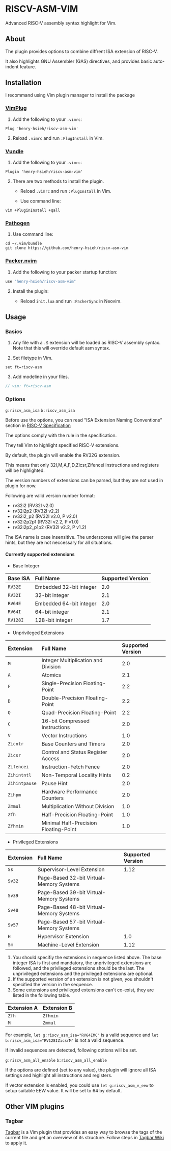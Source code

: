 # RISCV-ASM-VIM

Advanced RISC-V assembly syntax highlight for Vim.

## About

The plugin provides options to combine diffrent ISA extension of RISC-V.

It also highlights GNU Assembler (GAS) directives, and provides basic auto-indent feature.

## Installation

I recommand using Vim plugin manager to install the package

### [VimPlug](https://github.com/junegunn/vim-plug)

1. Add the following to your `.vimrc`:

```VimL
Plug 'henry-hsieh/riscv-asm-vim'
```

2. Reload `.vimrc` and run `:PlugInstall` in Vim.

### [Vundle](https://github.com/VundleVim/Vundle.vim)

1. Add the following to your `.vimrc`:

```VimL
Plugin 'henry-hsieh/riscv-asm-vim'
```

2. There are two methods to install the plugin.

    * Reload `.vimrc` and run `:PlugInstall` in Vim.

    * Use command line:

```Shell
vim +PluginInstall +qall
```

### [Pathogen](https://github.com/tpope/vim-pathogen)

1. Use command line:

```Shell
cd ~/.vim/bundle
git clone https://github.com/henry-hsieh/riscv-asm-vim
```

### [Packer.nvim](https://github.com/wbthomason/packer.nvim)

1. Add the following to your packer startup function:

```lua
use "henry-hsieh/riscv-asm-vim"
```

2. Install the plugin:

    * Reload `init.lua` and run `:PackerSync` in Neovim.

## Usage

### Basics

1. Any file with a `.S` extension will be loaded as RISC-V assembly syntax.
   Note that this will override default asm syntax.

2. Set filetype in Vim.

```VimL
set ft=riscv-asm
```

3. Add modeline in your files.

```c
// vim: ft=riscv-asm
```

### Options

`g:riscv_asm_isa` `b:riscv_asm_isa`

Before use the options, you can read "ISA Extension Naming Conventions" section in [RISC-V Specification](https://github.com/riscv/riscv-isa-manual/releases/download/Ratified-IMAFDQC/riscv-spec-20191213.pdf)

The options comply with the rule in the specification.

They tell Vim to highlight specified RISC-V extensions.

By default, the plugin will enable the RV32G extension.

This means that only 32I,M,A,F,D,Zicsr,Zifencei instructions and registers will be highlighted.

The version numbers of extensions can be parsed, but they are not used in plugin for now.

Following are valid version number format:

* rv32i2 (RV32I v2.0)
* rv32i2p2 (RV32I v2.2)
* rv32i2_p2 (RV32I v2.0, P v2.0)
* rv32i2p2p1 (RV32I v2.2, P v1.0)
* rv32i2p2_p1p2 (RV32I v2.2, P v1.2)

The ISA name is case insensitive. The underscores will give the parser hints, but they are not neccessary for all situations.

#### Currently supported extensions

* Base Integer

| Base ISA               | Full Name                                          | Supported Version |
|:---------------------- |:-------------------------------------------------- |:----------------- |
| `RV32E`                | Embedded 32-bit integer                            | 2.0               |
| `RV32I`                | 32-bit integer                                     | 2.1               |
| `RV64E`                | Embedded 64-bit integer                            | 2.0               |
| `RV64I`                | 64-bit integer                                     | 2.1               |
| `RV128I`               | 128-bit integer                                    | 1.7               |

* Unprivileged Extensions

| Extension              | Full Name                                          | Supported Version |
|:---------------------- |:-------------------------------------------------- |:----------------- |
| `M`                    | Integer Multiplication and Division                | 2.0               |
| `A`                    | Atomics                                            | 2.1               |
| `F`                    | Single-Precision Floating-Point                    | 2.2               |
| `D`                    | Double-Precision Floating-Point                    | 2.2               |
| `Q`                    | Quad-Precision Floating-Point                      | 2.2               |
| `C`                    | 16-bit Compressed Instructions                     | 2.0               |
| `V`                    | Vector Instructions                                | 1.0               |
| `Zicntr`               | Base Counters and Timers                           | 2.0               |
| `Zicsr`                | Control and Status Register Access                 | 2.0               |
| `Zifencei`             | Instruction-Fetch Fence                            | 2.0               |
| `Zihintntl`            | Non-Temporal Locality Hints                        | 0.2               |
| `Zihintpause`          | Pause Hint                                         | 2.0               |
| `Zihpm`                | Hardware Performance Counters                      | 2.0               |
| `Zmmul`                | Multiplication Without Division                    | 1.0               |
| `Zfh`                  | Half-Precision Floating-Point                      | 1.0               |
| `Zfhmin`               | Minimal Half-Precision Floating-Point              | 1.0               |

* Privileged Extensions

| Extension              | Full Name                                          | Supported Version |
|:---------------------- |:-------------------------------------------------- |:----------------- |
| `Ss`                   | Supervisor-Level Extension                         | 1.12              |
| `Sv32`                 | Page-Based 32-bit Virtual-Memory Systems           |                   |
| `Sv39`                 | Page-Based 39-bit Virtual-Memory Systems           |                   |
| `Sv48`                 | Page-Based 48-bit Virtual-Memory Systems           |                   |
| `Sv57`                 | Page-Based 57-bit Virtual-Memory Systems           |                   |
| `H`                    | Hypervisor Extension                               | 1.0               |
| `Sm`                   | Machine-Level Extension                            | 1.12              |

1. You should specifiy the extensions in sequence listed above. The base integer ISA is first and mandatory, the unprivileged extensions are followed, and the privileged extensions should be the last. The unprivileged extensions and the privileged extensions are optional.
2. If the supported version of an extension is not given, you shouldn't specified the version in the sequence.
3. Some extensions and privileged extensions can't co-exist, they are listed in the following table.

| Extension A                                        | Extension B                                |
|:-------------------------------------------------- |:-------------------------------------------------- |
| `Zfh`                                              | `Zfhmin`                                           |
| `M`                                                | `Zmmul`                                            |

For example, `let g:riscv_asm_isa="RV64IMC"` is a valid sequence and `let b:riscv_asm_isa="RV128IZicsrM"` is not a valid sequence.

If invalid sequences are detected, following options will be set.

`g:riscv_asm_all_enable` `b:riscv_asm_all_enable`

If the options are defined (set to any value), the plugin will ignore all ISA settings and highlight all instructions and registers.

If vector extension is enabled, you could use `let g:riscv_asm_v_eew` to setup suitable EEW value. It will be set to 64 by default.

## Other VIM plugins

### Tagbar
[Tagbar](https://github.com/preservim/tagbar) is a Vim plugin that provides an easy way to browse the tags of the current file and get an overview of its structure. Follow steps in [Tagbar Wiki](https://github.com/preservim/tagbar/wiki#risc-v-asm) to apply it.
